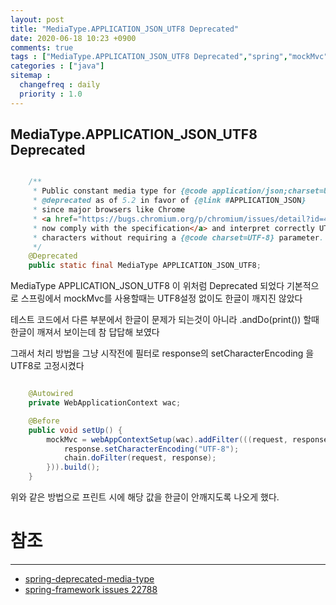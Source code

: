 ```yaml
---
layout: post
title: "MediaType.APPLICATION_JSON_UTF8 Deprecated"
date: 2020-06-18 10:23 +0900
comments: true
tags : ["MediaType.APPLICATION_JSON_UTF8 Deprecated","spring","mockMvc","한글깨짐"]
categories : ["java"]
sitemap :
  changefreq : daily
  priority : 1.0
---
```

## MediaType.APPLICATION_JSON_UTF8 Deprecated


```java

	/**
	 * Public constant media type for {@code application/json;charset=UTF-8}.
	 * @deprecated as of 5.2 in favor of {@link #APPLICATION_JSON}
	 * since major browsers like Chrome
	 * <a href="https://bugs.chromium.org/p/chromium/issues/detail?id=438464">
	 * now comply with the specification</a> and interpret correctly UTF-8 special
	 * characters without requiring a {@code charset=UTF-8} parameter.
	 */
	@Deprecated
	public static final MediaType APPLICATION_JSON_UTF8;

```


MediaType APPLICATION_JSON_UTF8 이 위처럼 Deprecated 되었다 
기본적으로 스프링에서 mockMvc를 사용할때는 UTF8설정 없이도 한글이 깨지진 않았다

테스트 코드에서 다른 부분에서 한글이 문제가 되는것이 아니라 .andDo(print()) 할때 한글이 깨져서 보이는데 참 답답해 보였다 

그래서 처리 방법을 그냥 시작전에 필터로 response의 setCharacterEncoding 을 UTF8로 고정시켰다 

```java

    @Autowired
    private WebApplicationContext wac;

    @Before
    public void setUp() {
        mockMvc = webAppContextSetup(wac).addFilter(((request, response, chain) -> {
            response.setCharacterEncoding("UTF-8");
            chain.doFilter(request, response);
        })).build();
    }

```

위와 같은 방법으로 프린트 시에 해당 값을 한글이 안깨지도록 나오게 했다.

# 참조 
-----
* [spring-deprecated-media-type](http://honeymon.io/tech/2019/10/23/spring-deprecated-media-type.html)
* [spring-framework issues 22788](https://github.com/spring-projects/spring-framework/issues/22788)
